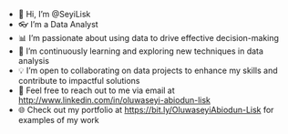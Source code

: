 - 👋 Hi, I’m @SeyiLisk
- 👓 I’m a Data Analyst
- 📊 I’m passionate about using data to drive effective decision-making
- 🌱 I’m continuously learning and exploring new techniques in data analysis
- 💡 I’m open to collaborating on data projects to enhance my skills and contribute to impactful solutions
- 📧 Feel free to reach out to me via email at http://www.linkedin.com/in/oluwaseyi-abiodun-lisk  
- 🌐 Check out my portfolio at https://bit.ly/OluwaseyiAbiodun-Lisk for examples of my work
<!---
SeyiLisk03/SeyiLisk03 is a ✨ special ✨ repository because its `README.md` (this file) appears on your GitHub profile.
You can click the Preview link to take a look at your changes.
--->
